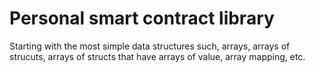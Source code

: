 # Personal smart contract library

Starting with the most simple data structures such, arrays, arrays of strucuts, arrays of structs that have arrays of value, array mapping, etc.
